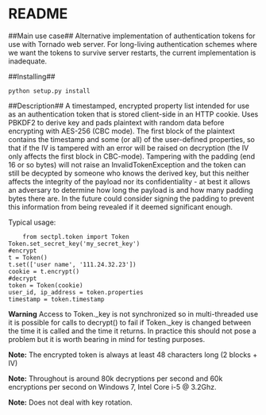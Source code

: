 # README #

##Main use case##
Alternative implementation of authentication tokens for use with Tornado web server. For long-living authentication schemes where we want the tokens to survive server restarts, the current implementation is inadequate. 

##Installing##

    python setup.py install

##Description##
A timestamped, encrypted property list intended for use as an authentication token that is stored client-side in an HTTP cookie. Uses PBKDF2 to derive key and pads plaintext with random data before encrypting with AES-256 (CBC mode). The first block of the plaintext contains the timestamp and some (or all) of the user-defined properties, so that if the IV is tampered with an error will be raised on decryption (the IV only affects the first block in CBC-mode). Tampering with the padding (end 16 or so bytes) will not raise an InvalidTokenException and the token can still be decypted by someone who knows the derived key, but this neither affects the integrity of the payload nor its confidentiality - at best it allows an adversary to determine how long the payload is and how many padding bytes there are. In the future  could consider signing the padding to prevent this information from being revealed if it deemed significant enough.

Typical usage:

        from sectpl.token import Token
	Token.set_secret_key('my_secret_key')
	#encrypt
	t = Token()
	t.set(['user name', '111.24.32.23'])
	cookie = t.encrypt()
	#decrypt
	token = Token(cookie)
	user_id, ip_address = token.properties
	timestamp = token.timestamp


**Warning** Access to Token._key is not synchronized so in multi-threaded use it is possible for calls to decrypt() to fail if Token._key is changed between the time it is called and the time it returns. In practice this should not pose a problem but it is worth bearing in mind for testing purposes.

**Note:** The encrypted token is always at least 48 characters long (2 blocks + IV)

**Note:** Throughout is around 80k decryptions per second and 60k encryptions per second on Windows 7, Intel Core i-5 @ 3.2Ghz.

**Note:** Does not deal with key rotation.